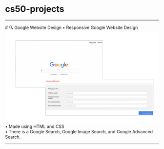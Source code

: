 # cs50-projects

<hr>
# 🔍 Google  Website Design 
<img src="search/google.png" align="right" width="600" height="300">
• Responsive Google Website Design
<br>
• Made using HTML and CSS
<br>
• There is a  Google Search, Google Image Search, and Google Advanced Search. 
<hr>
